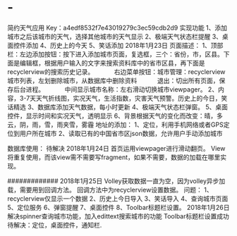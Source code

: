 # -
简约天气应用
Key：a4edf8532f7e43019279c3ec59cdb2d9
实现功能
1、添加城市之后该城市的天气，选择其他城市的天气显示
2、极端天气状态栏提醒
3、桌面控件添加
4、历史上的今天
5、笑话添加
2018年1月23日
页面描述：
1、顶部栏：左边添加按钮：按下进入添加城市页面，复选框，三个：省份，市，区县。下面是编辑框，根据用户输入的文字来搜索资料库中的省市区县，再下面是recyclerview的搜索历史记录。
　　　右边菜单按钮：城市管理：recyclerview城市列表，左划删除城市，从数据库中删除资料
　　　退出：切出所有页面，保存后台进程。
　　　中间显示城市名称：左右滑动切换城市viewpager。
2、内容，3-7天天气折线图，实况天气，生活指数，灾害天气预警。历史上的今日，笑话精选
3、数据库添加天气数据，每小时更新
4、极端天气状态栏弹窗。
5、桌面控件，显示时间和实况天气，透明显示
6、背景根据天气的变化而改变：晴，多云，阴，雨，雪，雨夹雪，雾霾
地址的添加：
1、定位，利用手机网络或者GPS定位到用户所在城市
2、读取已有的中国省市区json数据，允许用户手动添加城市

数据库使用：
待解决
2018年1月24日
首页运用viewpager进行滑动翻页。
View将重复使用，而该view需不需要写fragment，如果不需要，数据的加载在哪里实现。


#############
2018年1月25日
Volley获取数据一直为空，因为volley异步加载，需要用到回调方法。
回调方法中为recyclerview设置数据。
问题：
1、recyclerview仅显示一个数据
2、历史上今日导入
3、笑话导入
4、查询城市页面
5、定位服务
6、弹窗提醒
7、桌面控件
8、Toolbar标题栏设置。
2018年1月26日
解决spinner查询城市功能，加入edittext搜索城市的功能
Toolbar标题栏设置成功
待解决：定位，桌面控件，通知栏.
